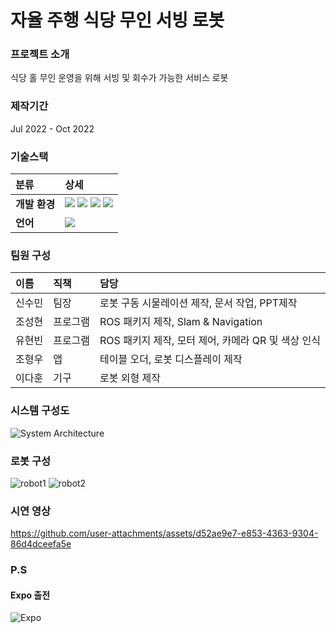 # 자율 주행 식당 무인 서빙 로봇

### 프로젝트 소개

식당 홀 무인 운영을 위해 서빙 및 회수가 가능한 서비스 로봇

### 제작기간
Jul 2022 - Oct 2022

### 기술스택

|분류|상세|
|:---|:---|
|**개발 환경**|<img src="https://img.shields.io/badge/Linux-FCC624?style=for-the-badge&logo=Linux&logoColor=white"> <img src="https://img.shields.io/badge/ubuntu-E95420?style=for-the-badge&logo=Ubuntu&logoColor=white"> <img src="https://img.shields.io/badge/VSCode-007ACC?style=for-the-badge&logo=visual-studio-code&logoColor=white"> <img src="https://img.shields.io/badge/ROS-304060?style=for-the-badge&logo=ros&logoColor=white">|
|**언어**|<img src="https://img.shields.io/badge/C++-D26383?style=for-the-badge&logo=cplusplus&logoColor=white">|

### 팀원 구성

|이름|직책|담당|
|:---|:---|:---|
|신수민|팀장|로봇 구동 시물레이션 제작, 문서 작업, PPT제작|
|조성현|프로그램|ROS 패키지 제작, Slam & Navigation|
|유현빈|프로그램|ROS 패키지 제작, 모터 제어, 카메라 QR 및 색상 인식|
|조형우|앱|테이블 오더, 로봇 디스플레이 제작|
|이다훈|기구|로봇 외형 제작|

### 시스템 구성도

![System Architecture](https://github.com/user-attachments/assets/04b1b2c9-e508-4240-a201-9e3f5804a7e1)

### 로봇 구성

![robot1](https://github.com/user-attachments/assets/7a5e3076-a5ec-4656-afde-da6f6287b0ae)
![robot2](https://github.com/user-attachments/assets/d2d8f756-68e1-4fc2-b809-5132233f7a4b)

### 시연 영상

https://github.com/user-attachments/assets/d52ae9e7-e853-4363-9304-86d4dceefa5e

### P.S
#### Expo 출전
![Expo](https://github.com/goosebomb/Self-Driving-Project2/assets/102175112/2752f3ee-3b05-49e0-a039-52cd00a86a13)
